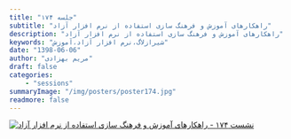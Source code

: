 ```yaml
---
title: "جلسه ۱۷۴"
subtitle: "راهکارهای آموزش و فرهنگ ‌سازی استفاده از نرم افزار آزاد"
description: "راهکارهای آموزش و فرهنگ ‌سازی استفاده از نرم افزار آزاد"
keywords: "شیرازلاگ،نرم افزار آزاد،آموزش"
date: "1398-06-06"
author: "مریم بهزادی"
draft: false
categories:
    - "sessions"
summaryImage: "/img/posters/poster174.jpg"
readmore: false
---
```

[![نشست ۱۷۴ - راهکارهای آموزش و فرهنگ ‌سازی استفاده از نرم افزار آزاد](../../img/posters/poster174.jpg)](../../img/poster174.jpg)